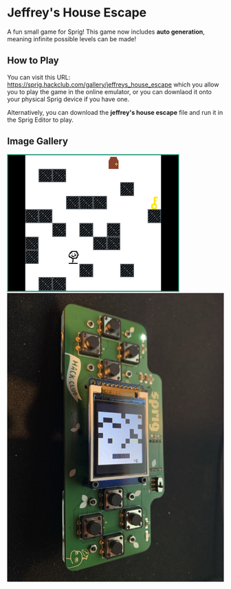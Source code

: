 
# Jeffrey's House Escape
A fun small game for Sprig! This game now includes **auto generation**, meaning infinite possible levels can be made!

## How to Play
You can visit this URL: https://sprig.hackclub.com/gallery/jeffreys_house_escape which you allow you to play the game in the online emulator, or you can downlaod it onto your physical Sprig device if you have one.

Alternatively, you can download the **jeffrey's house escape** file and run it in the Sprig Editor to play.

## Image Gallery
![Main Image](https://github.com/BingleyPro/jeffreys-house-escape/blob/main/gallery/image1.png?raw=true)![enter image description here](https://github.com/BingleyPro/jeffreys-house-escape/blob/main/gallery/image2.jpeg?raw=true)
